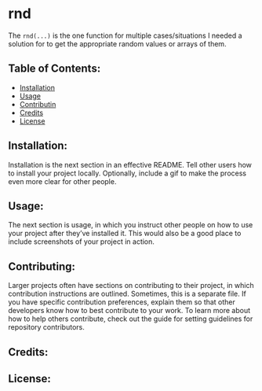 # rnd
The ```rnd(...)``` is the one function for multiple cases/situations I needed a solution for to get the appropriate random values or arrays of them.

## Table of Contents:

  * [Installation](#installation)
  * [Usage](#usage)
  * [Contributin](#contributing)
  * [Credits](#credits)
  * [License](#license)

## Installation:
Installation is the next section in an effective README. Tell other users how to install your project locally. Optionally, include a gif to make the process even more clear for other people.

## Usage:
The next section is usage, in which you instruct other people on how to use your project after they’ve installed it. This would also be a good place to include screenshots of your project in action.

## Contributing:
Larger projects often have sections on contributing to their project, in which contribution instructions are outlined. Sometimes, this is a separate file. If you have specific contribution preferences, explain them so that other developers know how to best contribute to your work. To learn more about how to help others contribute, check out the guide for setting guidelines for repository contributors.

## Credits:

## License:
